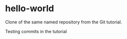 # hello-world
Clone of the same named repository from the Git tutorial.

Testing commits in the tutorial
